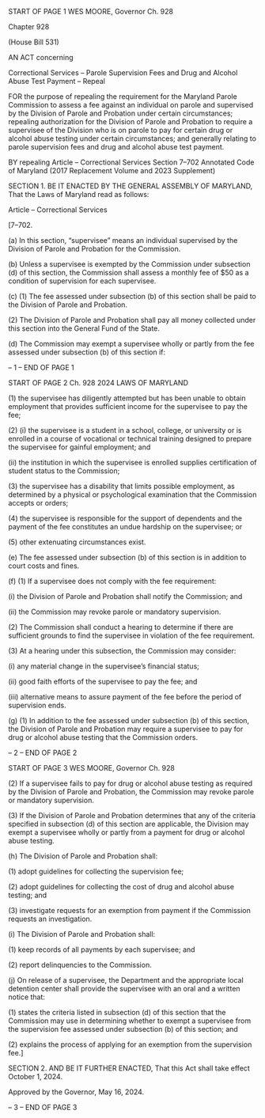 START OF PAGE 1
WES MOORE, Governor Ch. 928

Chapter 928

(House Bill 531)

AN ACT concerning

Correctional Services – Parole Supervision Fees and Drug and Alcohol Abuse
Test Payment – Repeal

FOR the purpose of repealing the requirement for the Maryland Parole Commission to
assess a fee against an individual on parole and supervised by the Division of Parole
and Probation under certain circumstances; repealing authorization for the Division
of Parole and Probation to require a supervisee of the Division who is on parole to
pay for certain drug or alcohol abuse testing under certain circumstances; and
generally relating to parole supervision fees and drug and alcohol abuse test
payment.

BY repealing
Article – Correctional Services
Section 7–702
Annotated Code of Maryland
(2017 Replacement Volume and 2023 Supplement)

SECTION 1. BE IT ENACTED BY THE GENERAL ASSEMBLY OF MARYLAND,
That the Laws of Maryland read as follows:

Article – Correctional Services

[7–702.

(a) In this section, “supervisee” means an individual supervised by the Division
of Parole and Probation for the Commission.

(b) Unless a supervisee is exempted by the Commission under subsection (d) of
this section, the Commission shall assess a monthly fee of $50 as a condition of supervision
for each supervisee.

(c) (1) The fee assessed under subsection (b) of this section shall be paid to the
Division of Parole and Probation.

(2) The Division of Parole and Probation shall pay all money collected
under this section into the General Fund of the State.

(d) The Commission may exempt a supervisee wholly or partly from the fee
assessed under subsection (b) of this section if:

– 1 –
END OF PAGE 1

START OF PAGE 2
Ch. 928 2024 LAWS OF MARYLAND

(1) the supervisee has diligently attempted but has been unable to obtain
employment that provides sufficient income for the supervisee to pay the fee;

(2) (i) the supervisee is a student in a school, college, or university or is
enrolled in a course of vocational or technical training designed to prepare the supervisee
for gainful employment; and

(ii) the institution in which the supervisee is enrolled supplies
certification of student status to the Commission;

(3) the supervisee has a disability that limits possible employment, as
determined by a physical or psychological examination that the Commission accepts or
orders;

(4) the supervisee is responsible for the support of dependents and the
payment of the fee constitutes an undue hardship on the supervisee; or

(5) other extenuating circumstances exist.

(e) The fee assessed under subsection (b) of this section is in addition to court
costs and fines.

(f) (1) If a supervisee does not comply with the fee requirement:

(i) the Division of Parole and Probation shall notify the Commission;
and

(ii) the Commission may revoke parole or mandatory supervision.

(2) The Commission shall conduct a hearing to determine if there are
sufficient grounds to find the supervisee in violation of the fee requirement.

(3) At a hearing under this subsection, the Commission may consider:

(i) any material change in the supervisee’s financial status;

(ii) good faith efforts of the supervisee to pay the fee; and

(iii) alternative means to assure payment of the fee before the period
of supervision ends.

(g) (1) In addition to the fee assessed under subsection (b) of this section, the
Division of Parole and Probation may require a supervisee to pay for drug or alcohol abuse
testing that the Commission orders.

– 2 –
END OF PAGE 2

START OF PAGE 3
WES MOORE, Governor Ch. 928

(2) If a supervisee fails to pay for drug or alcohol abuse testing as required
by the Division of Parole and Probation, the Commission may revoke parole or mandatory
supervision.

(3) If the Division of Parole and Probation determines that any of the
criteria specified in subsection (d) of this section are applicable, the Division may exempt a
supervisee wholly or partly from a payment for drug or alcohol abuse testing.

(h) The Division of Parole and Probation shall:

(1) adopt guidelines for collecting the supervision fee;

(2) adopt guidelines for collecting the cost of drug and alcohol abuse
testing; and

(3) investigate requests for an exemption from payment if the Commission
requests an investigation.

(i) The Division of Parole and Probation shall:

(1) keep records of all payments by each supervisee; and

(2) report delinquencies to the Commission.

(j) On release of a supervisee, the Department and the appropriate local
detention center shall provide the supervisee with an oral and a written notice that:

(1) states the criteria listed in subsection (d) of this section that the
Commission may use in determining whether to exempt a supervisee from the supervision
fee assessed under subsection (b) of this section; and

(2) explains the process of applying for an exemption from the supervision
fee.]

SECTION 2. AND BE IT FURTHER ENACTED, That this Act shall take effect
October 1, 2024.

Approved by the Governor, May 16, 2024.

– 3 –
END OF PAGE 3